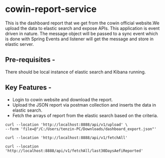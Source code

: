 # cowin-report-service

This is the dashboard report that we get from the cowin official website.We upload the data to elastic search and expose APIs. This application is event driven in nature. The message object will be passed to a sync event which is done with Spring Events and listener will get the message and store in elastic server.

## Pre-requisites -
There should be local instance of elastic search and Kibana running.

## Key Features -
- Login to cowin website and download the report.
- Upload the JSON report via postman collection and inserts the data in elastic search.
- Fetch the arrays of report from the elastic search based on the criteria.

```
curl --location 'http://localhost:8888/api/v1/upload' \
--form 'file=@"/C:/Users/tenzin-PC/Downloads/dashboard_export.json"'

```


```
curl --location 'http://localhost:8888/api/v1/fetchAll'

```

```
curl --location 'http://localhost:8888/api/v1/fetchAll/last30DaysAefiReported'

```
